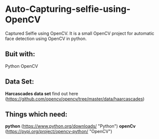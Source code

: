# Auto-Capturing-selfie-using-OpenCV
Captured Selfie using OpenCV. It is a small OpenCV project for automatic face detection using OpenCV in python. 

## Buit with:
Python
OpenCV

## Data Set:
<b>Harcascades data set</b> find out here (https://github.com/opencv/opencv/tree/master/data/haarcascades)

## Things which need:
<b>python</b> (<https://www.python.org/downloads/> "Python") 
<b>openCv</b> (<https://pypi.org/project/opencv-python/> "OpenCV")
